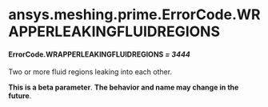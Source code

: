 <a id="ansys-meshing-prime-errorcode-wrapperleakingfluidregions"></a>

# ansys.meshing.prime.ErrorCode.WRAPPERLEAKINGFLUIDREGIONS

<a id="ansys.meshing.prime.ErrorCode.WRAPPERLEAKINGFLUIDREGIONS"></a>

#### ErrorCode.WRAPPERLEAKINGFLUIDREGIONS *= 3444*

Two or more fluid regions leaking into each other.

**This is a beta parameter**. **The behavior and name may change in the future**.

<!-- !! processed by numpydoc !! -->
